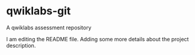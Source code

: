 # qwiklabs-git
A qwiklabs assessment repository

I am editing the README file. Adding some more details about the project description.
